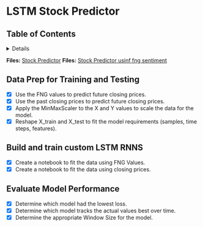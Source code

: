 # LSTM Stock Predictor

## Table of Contents

<details>
<ol>
<li>
Data Prep for Training and Testing
<li>
<li>
Build and train custom LSTM RNNS
<li>
<li>
Evaluate Model Performance
<li>
</ol>
</details>

**Files:** [Stock Predictor](./code/lstm_stock_predictor_closing.ipynb)
**Files:** [Stock Predictor usinf fng sentiment](./code/lstm_stock_predictor_fng.ipynb)

## Data Prep for Training and Testing

- [x] Use the FNG values to predict future closing prices.
- [x] Use the past closing prices to predict future closing prices. 
- [x] Apply the MinMaxScaler to the X and Y values to scale the data for the model. 
- [x] Reshape X_train and X_test to fit the model requirements (samples, time steps, features). 

## Build and train custom LSTM RNNS

- [x] Create a notebook to fit the data using FNG Values. 
- [x] Create a notebook to fit the data using closing prices. 

## Evaluate Model Performance

- [x] Determine which model had the lowest loss. 
- [x] Determine which model tracks the actual values best over time.
- [x] Determine the appropriate Window Size for the model. 

